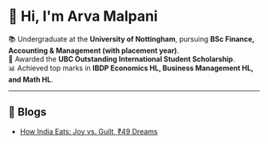 # 👋 Hi, I'm Arva Malpani  

📚 Undergraduate at the **University of Nottingham**, pursuing **BSc Finance, Accounting & Management (with placement year)**.  
🏅 Awarded the **UBC Outstanding International Student Scholarship**.  
📊 Achieved top marks in **IBDP Economics HL, Business Management HL, and Math HL**.  

---
## 📖 Blogs
- [How India Eats: Joy vs. Guilt, ₹49 Dreams](blogs/how-india-eats.md)



